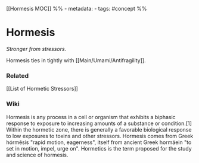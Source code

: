 [[Hormesis MOC]]
%% - metadata:
	- tags: #concept %% 
# Hormesis
*Stronger from stressors.*

Hormesis ties in tightly with [[Main/Umami/Antifragility]].

### Related
[[List of Hormetic Stressors]]

### Wiki
Hormesis is any process in a cell or organism that exhibits a biphasic response to exposure to increasing amounts of a substance or condition.[1] Within the hormetic zone, there is generally a favorable biological response to low exposures to toxins and other stressors. Hormesis comes from Greek hórmēsis "rapid motion, eagerness", itself from ancient Greek hormáein "to set in motion, impel, urge on". Hormetics is the term proposed for the study and science of hormesis. 




